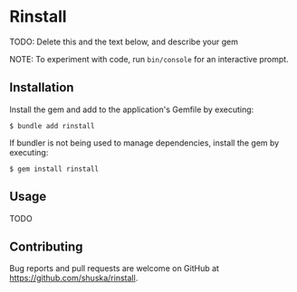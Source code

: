 # Rinstall

TODO: Delete this and the text below, and describe your gem

NOTE: To experiment with code, run `bin/console` for an interactive prompt.

## Installation

Install the gem and add to the application's Gemfile by executing:

    $ bundle add rinstall

If bundler is not being used to manage dependencies, install the gem by executing:

    $ gem install rinstall

## Usage

TODO

## Contributing

Bug reports and pull requests are welcome on GitHub at https://github.com/shuska/rinstall.

